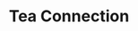 ---
title: "Tea Connection"
url: /ciudad-autonoma-de-buenos-aires/tea-connection-migueletes/
shop: té
---